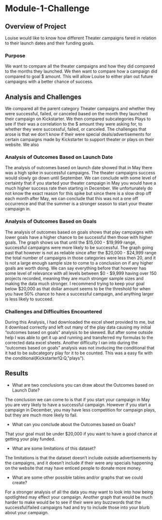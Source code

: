 # Module-1-Challenge

## Overview of Project
Louise would like to know how different Theater campaigns fared in relation to their launch dates and their funding goals. 
### Purpose
We want to compare all the theater campaigns and how they did compared to the months they launched. We then want to compare how a campaign did compared to goal $ amount. This will allow Louise to either plan out future campaigns with a better chance of success.
## Analysis and Challenges
We compared all the parent category Theater campaigns and whether they were successful, failed, or canceled based on the month they launched their campaign on Kickstarter. We then compared subcategories Plays to see if their was a correlation to the $ amount they were asking for, to whether they were successful, failed, or canceled. The challenges that arose is that we don’t know if their were special deals/advertisements for certain campaigns made by Kickstarter to support theater or plays on their website. We also 
### Analysis of Outcomes Based on Launch Date
The analysis of outcomes based on launch date showed that in May there was a high spike in successful campaigns. The theater campaigns success would slowly go down until September. We can conclude with some level of certainty that if you started your theater campaign in May you would have a much higher success rate then starting in December. We unfortunately do not know the exact reason for this spike but since there is a slow drop off each month after May, we can conclude that this was not a one off occurrence and that the summer is a stronger season to start your theater campaign in. 

### Analysis of Outcomes Based on Goals
The analysis of outcomes based on goals shows that play campaigns with lower goals have a higher chance to be successful then those with higher goals. The graph shows us that until the $15,000 - $19,999 range, successful campaigns were more likely to be successful. The graph going past that however is not as reliable since after the $20,000 - $24,999 range the total number of campaigns in those categories were less then 20, and it is not a large enough sample size to come to a conclusion on if any higher goals are worth doing. We can say everything before that however has some level of relevance with all levels between $0 - $9,999 having over 150 projects recorded, meaning they are much stronger sample sizes and making the data much stronger. I recommend trying to keep your goal below $20,000 as that dollar amount seems to be the threshold for when you have 50% chance to have a successful campaign, and anything larger is less likely to succeed.
### Challenges and Difficulties Encountered
During this Analysis, I had downloaded the excel sheet provided to me, but it download correctly and left out many of the play data causing my initial “outcomes based on goals” analysis to be skewed. But after some outside help I was able to get it up and running and transferred my formulas to the corrected data excel sheets. Another difficulty I ran into during the “outcomes based on goals” analysis was not invducing the conditional that it had to be subcategory play for it to be counted. This was a easy fix with the conditional(Kickstarter!Q:Q,"plays").
## Results

- What are two conclusions you can draw about the Outcomes based on Launch Date?

The conclusion we can come to is that if you start your campaign in May you are very likely to have a successful campaign. However if you start a campaign in December, you may have less competition for campaign plays, but they are much more likely to fail.
- What can you conclude about the Outcomes based on Goals?

That your goal must be under $20,000 if you want to have a good chance at getting your play funded.

- What are some limitations of this dataset?

The limitations is that the dataset doesn’t include outside advertisements by the campaigns, and it doesn’t include if their were any specials happening on the website that may have enticed people to donate more money.

- What are some other possible tables and/or graphs that we could create?

For a stronger analysis of all the data you may want to look into how being spotlighted may effect your campaign. Another graph that would be much harder to make would be to see if their were any buzzwords that the successful/failed campaigns had and try to include those into your blurb about your campaign.
